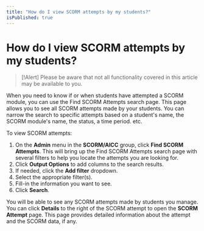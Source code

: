 ```yaml
---
title: "How do I view SCORM attempts by my students?"
isPublished: true
---
```


# How do I view SCORM attempts by my students?

> [!Alert] Please be aware that not all functionality covered in this article may be available to you.

When you need to know if or when students have attempted a SCORM module, you can use the Find SCORM Attempts search page. This page allows you to see all SCORM attempts made by your students. You can narrow the search to specific attempts based on a student's name, the SCORM module's name, the status, a time period. etc.

To view SCORM attempts:
1. On the **Admin** menu in the **SCORM/AICC** group, click **Find SCORM Attempts**. This will bring up the Find SCORM Attempts search page with several filters to help you locate the attempts you are looking for.
1. Click **Output Options** to add columns to the search results.
1. If needed, click the **Add filter** dropdown.
1. Select the appropriate filter(s).
1. Fill-in the information you want to see.
1. Click **Search**.

You will be able to see any SCORM attempts made by students you manage. You can click **Details** to the right of the SCORM attempt to open the **SCORM Attempt** page. This page provides detailed information about the attempt and the SCORM data, if any.
